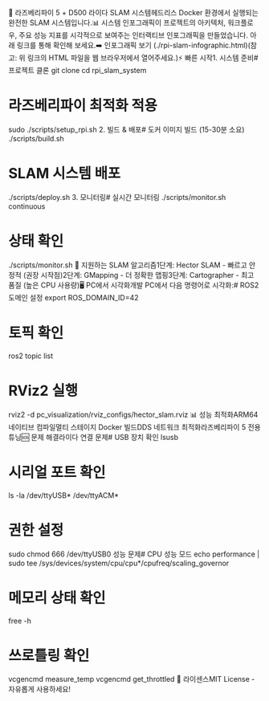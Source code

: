 🚀 라즈베리파이 5 + D500 라이다 SLAM 시스템헤드리스 Docker 환경에서 실행되는 완전한 SLAM 시스템입니다.📊 시스템 인포그래픽이 프로젝트의 아키텍처, 워크플로우, 주요 성능 지표를 시각적으로 보여주는 인터랙티브 인포그래픽을 만들었습니다. 아래 링크를 통해 확인해 보세요.➡️ 인포그래픽 보기 (./rpi-slam-infographic.html)(참고: 위 링크의 HTML 파일을 웹 브라우저에서 열어주세요.)⚡ 빠른 시작1. 시스템 준비# 프로젝트 클론
git clone <repository-url>
cd rpi_slam_system

# 라즈베리파이 최적화 적용
sudo ./scripts/setup_rpi.sh
2. 빌드 & 배포# 도커 이미지 빌드 (15-30분 소요)
./scripts/build.sh

# SLAM 시스템 배포
./scripts/deploy.sh
3. 모니터링# 실시간 모니터링
./scripts/monitor.sh continuous

# 상태 확인
./scripts/monitor.sh
🔧 지원하는 SLAM 알고리즘1단계: Hector SLAM - 빠르고 안정적 (권장 시작점)2단계: GMapping - 더 정확한 맵핑3단계: Cartographer - 최고 품질 (높은 CPU 사용량)🖥️ PC에서 시각화개발 PC에서 다음 명령어로 시각화:# ROS2 도메인 설정
export ROS_DOMAIN_ID=42

# 토픽 확인
ros2 topic list

# RViz2 실행
rviz2 -d pc_visualization/rviz_configs/hector_slam.rviz
📊 성능 최적화ARM64 네이티브 컴파일멀티 스테이지 Docker 빌드DDS 네트워크 최적화라즈베리파이 5 전용 튜닝🆘 문제 해결라이다 연결 문제# USB 장치 확인
lsusb

# 시리얼 포트 확인  
ls -la /dev/ttyUSB* /dev/ttyACM*

# 권한 설정
sudo chmod 666 /dev/ttyUSB0
성능 문제# CPU 성능 모드
echo performance | sudo tee /sys/devices/system/cpu/cpu*/cpufreq/scaling_governor

# 메모리 상태 확인
free -h

# 쓰로틀링 확인
vcgencmd measure_temp
vcgencmd get_throttled
📝 라이센스MIT License - 자유롭게 사용하세요!
